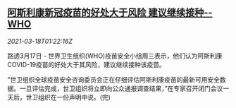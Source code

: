 <!--1616030615000-->
[阿斯利康新冠疫苗的好处大于风险 建议继续接种--WHO](https://cn.reuters.com/article/who-astrazeneca-vaccine-0318-idCNKBS2BA049)
------

<div><i>2021-03-18T01:22:16Z</i></div><p>路透3月17日 - 世界卫生组织(WHO)疫苗安全小组周三表示，他们认为阿斯利康COVID-19疫苗的好处大于其风险，建议继续接种该疫苗。</p><p>“世卫组织全球疫苗安全咨询委员会正在仔细评估阿斯利康疫苗的最新可用安全数据。一旦评估完成，世卫组织将立即向公众通报调查结果，”在专家召开闭门会议一天后，世卫组织在一份声明中说。(完)</p>
